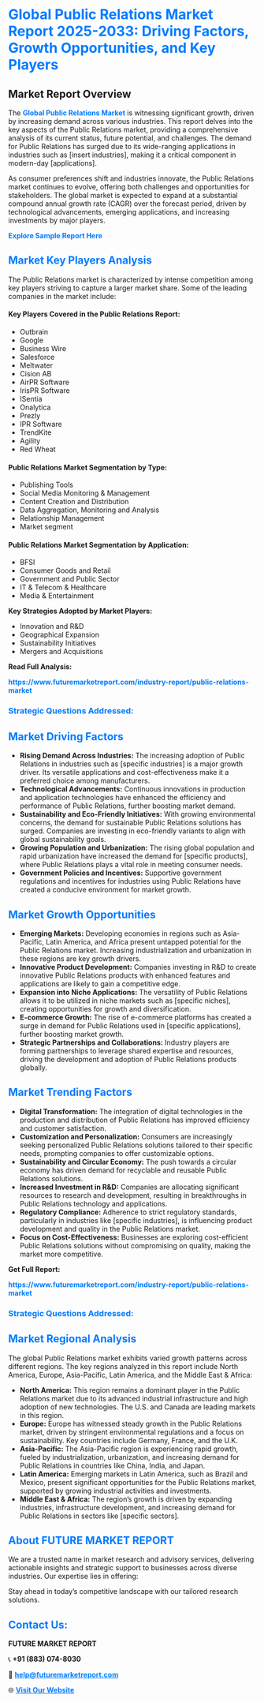 <h1 style="color: #007BFF;">Global Public Relations Market Report 2025-2033: Driving Factors, Growth Opportunities, and Key Players</h1>

<section id="overview">
<h2>Market Report Overview</h2>
<p>The <a href="https://www.futuremarketreport.com/industry-report/public-relations-market" style="color: #007BFF; text-decoration: none;"><strong>Global Public Relations Market</strong></a> is witnessing significant growth, driven by increasing demand across various industries. This report delves into the key aspects of the Public Relations market, providing a comprehensive analysis of its current status, future potential, and challenges. The demand for Public Relations has surged due to its wide-ranging applications in industries such as [insert industries], making it a critical component in modern-day [applications].</p>
<p>As consumer preferences shift and industries innovate, the Public Relations market continues to evolve, offering both challenges and opportunities for stakeholders. The global market is expected to expand at a substantial compound annual growth rate (CAGR) over the forecast period, driven by technological advancements, emerging applications, and increasing investments by major players.</p>
</section>

<section id="overview">
<p><a href="https://www.futuremarketreport.com/request-sample/reportId=54126" style="color: #007BFF; text-decoration: none;"><strong>Explore Sample Report Here</strong></a></p>
</section>

<section id="key-players">
<h2 style="color: #007BFF;">Market Key Players Analysis</h2>
<p>The Public Relations market is characterized by intense competition among key players striving to capture a larger market share. Some of the leading companies in the market include:</p>
<h4>Key Players Covered in the Public Relations Report:</h4>
<ul><li>Outbrain</li><li>Google</li><li>Business Wire</li><li>Salesforce</li><li>Meltwater</li><li>Cision AB</li><li>AirPR Software</li><li>IrisPR Software</li><li>ISentia</li><li>Onalytica</li><li>Prezly</li><li>IPR Software</li><li>TrendKite</li><li>Agility</li><li>Red Wheat</li></ul>
<h4>Public Relations Market Segmentation by Type:</h4>
<ul><li>Publishing Tools</li><li>Social Media Monitoring &amp; Management</li><li>Content Creation and Distribution</li><li>Data Aggregation, Monitoring and Analysis</li><li>Relationship Management</li><li>Market segment</li></ul>

<h4>Public Relations Market Segmentation by Application:</h4>
<ul><li>BFSI</li><li>Consumer Goods and Retail</li><li>Government and Public Sector</li><li>IT &amp; Telecom &amp; Healthcare</li><li>Media &amp; Entertainment</li></ul>
<p><strong>Key Strategies Adopted by Market Players:</strong></p>
<ul>
<li>Innovation and R&D</li>
<li>Geographical Expansion</li>
<li>Sustainability Initiatives</li>
<li>Mergers and Acquisitions</li>
</ul>
</section>

<section>
<p><strong>Read Full Analysis: </strong></p><a href="https://www.futuremarketreport.com/industry-report/public-relations-market" style="color: #007BFF; text-decoration: none;"><strong>https://www.futuremarketreport.com/industry-report/public-relations-market</strong></a>
<h3 style="color: #007BFF;">Strategic Questions Addressed:</h3>
</section>

<section id="driving-factors">
<h2 style="color: #007BFF;">Market Driving Factors</h2>
<ul>
<li><strong>Rising Demand Across Industries:</strong> The increasing adoption of Public Relations in industries such as [specific industries] is a major growth driver. Its versatile applications and cost-effectiveness make it a preferred choice among manufacturers.</li>
<li><strong>Technological Advancements:</strong> Continuous innovations in production and application technologies have enhanced the efficiency and performance of Public Relations, further boosting market demand.</li>
<li><strong>Sustainability and Eco-Friendly Initiatives:</strong> With growing environmental concerns, the demand for sustainable Public Relations solutions has surged. Companies are investing in eco-friendly variants to align with global sustainability goals.</li>
<li><strong>Growing Population and Urbanization:</strong> The rising global population and rapid urbanization have increased the demand for [specific products], where Public Relations plays a vital role in meeting consumer needs.</li>
<li><strong>Government Policies and Incentives:</strong> Supportive government regulations and incentives for industries using Public Relations have created a conducive environment for market growth.</li>
</ul>
</section>

<section id="growth-opportunities">
<h2 style="color: #007BFF;">Market Growth Opportunities</h2>
<ul>
<li><strong>Emerging Markets:</strong> Developing economies in regions such as Asia-Pacific, Latin America, and Africa present untapped potential for the Public Relations market. Increasing industrialization and urbanization in these regions are key growth drivers.</li>
<li><strong>Innovative Product Development:</strong> Companies investing in R&D to create innovative Public Relations products with enhanced features and applications are likely to gain a competitive edge.</li>
<li><strong>Expansion into Niche Applications:</strong> The versatility of Public Relations allows it to be utilized in niche markets such as [specific niches], creating opportunities for growth and diversification.</li>
<li><strong>E-commerce Growth:</strong> The rise of e-commerce platforms has created a surge in demand for Public Relations used in [specific applications], further boosting market growth.</li>
<li><strong>Strategic Partnerships and Collaborations:</strong> Industry players are forming partnerships to leverage shared expertise and resources, driving the development and adoption of Public Relations products globally.</li>
</ul>
</section>

<section id="trending-factors">
<h2 style="color: #007BFF;">Market Trending Factors</h2>
<ul>
<li><strong>Digital Transformation:</strong> The integration of digital technologies in the production and distribution of Public Relations has improved efficiency and customer satisfaction.</li>
<li><strong>Customization and Personalization:</strong> Consumers are increasingly seeking personalized Public Relations solutions tailored to their specific needs, prompting companies to offer customizable options.</li>
<li><strong>Sustainability and Circular Economy:</strong> The push towards a circular economy has driven demand for recyclable and reusable Public Relations solutions.</li>
<li><strong>Increased Investment in R&D:</strong> Companies are allocating significant resources to research and development, resulting in breakthroughs in Public Relations technology and applications.</li>
<li><strong>Regulatory Compliance:</strong> Adherence to strict regulatory standards, particularly in industries like [specific industries], is influencing product development and quality in the Public Relations market.</li>
<li><strong>Focus on Cost-Effectiveness:</strong> Businesses are exploring cost-efficient Public Relations solutions without compromising on quality, making the market more competitive.</li>
</ul>
</section>

<section>
<p><strong>Get Full Report: </strong></p><a href="https://www.futuremarketreport.com/industry-report/public-relations-market" style="color: #007BFF; text-decoration: none;"><strong>https://www.futuremarketreport.com/industry-report/public-relations-market</strong></a>
<h3 style="color: #007BFF;">Strategic Questions Addressed:</h3>
</section>


<section id="regional-analysis">
<h2 style="color: #007BFF;">Market Regional Analysis</h2>
<p>The global Public Relations market exhibits varied growth patterns across different regions. The key regions analyzed in this report include North America, Europe, Asia-Pacific, Latin America, and the Middle East & Africa:</p>
<ul>
<li><strong>North America:</strong> This region remains a dominant player in the Public Relations market due to its advanced industrial infrastructure and high adoption of new technologies. The U.S. and Canada are leading markets in this region.</li>
<li><strong>Europe:</strong> Europe has witnessed steady growth in the Public Relations market, driven by stringent environmental regulations and a focus on sustainability. Key countries include Germany, France, and the U.K.</li>
<li><strong>Asia-Pacific:</strong> The Asia-Pacific region is experiencing rapid growth, fueled by industrialization, urbanization, and increasing demand for Public Relations in countries like China, India, and Japan.</li>
<li><strong>Latin America:</strong> Emerging markets in Latin America, such as Brazil and Mexico, present significant opportunities for the Public Relations market, supported by growing industrial activities and investments.</li>
<li><strong>Middle East & Africa:</strong> The region’s growth is driven by expanding industries, infrastructure development, and increasing demand for Public Relations in sectors like [specific sectors].</li>
</ul>
</section>

<footer>
<h2 style="color: #007BFF;">About FUTURE MARKET REPORT</h2>
<p>We are a trusted name in market research and advisory services, delivering actionable insights and strategic support to businesses across diverse industries. Our expertise lies in offering:</p>

<p>Stay ahead in today’s competitive landscape with our tailored research solutions.</p>

<h2 style="color: #007BFF;">Contact Us:</h2>
<p><strong>FUTURE MARKET REPORT</strong></p>
<p>📞 <strong>+91 (883) 074-8030</strong></p>
<p>📧 <strong><a href="mailto:help@futuremarketreport.com" style="color: #007BFF;">help@futuremarketreport.com</a></strong></p>
<p>🌐 <strong><a href="https://www.futuremarketreport.com/" style="color: #007BFF;">Visit Our Website</a></strong></p>
</footer>